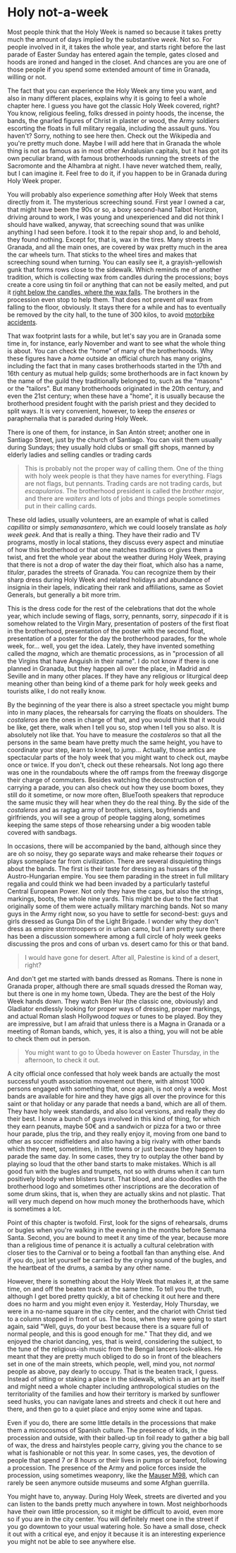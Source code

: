 # Holy not-a-week

Most people think that the Holy Week is named so because it takes
pretty much the amount of days implied by the substantive *week*. Not
so. For people involved in it, it takes the whole year, and starts
right before the last parade of Easter Sunday has entered again the
temple, gates closed and hoods are ironed and hanged in the
closet. And chances are you are one of those people if you spend some
extended amount of time in Granada, willing or not. 

The fact that you can experience the Holy Week any time you want, and
also in many different places, explains why it is going to feel a
whole chapter here. I guess you have got the classic Holy Week
covered, right? You know, religious feeling, folks dressed in pointy
hoods, the incense, the bands, the gnarled figures of Christ in
plaster or wood, the Army soldiers escorting the floats in full
military regalia, including the assault guns. You haven't? Sorry,
nothing to see here then. Check out the Wikipedia and you're pretty
much done. Maybe I will add here that in Granada the whole thing is
not as famous as in most other Andalusian capitals, but it has got its
own peculiar brand, with famous brotherhoods running the streets of
the Sacromonte and the Alhambra at night. I have never watched them,
really, but I can imagine it. Feel free to do it, if you happen to be
in Granada during Holy Week proper.

You will probably also experience *something* after Holy Week that
stems directly from it. The mysterious screeching sound. First year I
owned a car, that might have been the 90s or so, a boxy second-hand
Talbot Horizon, driving around to work, I was young and unexperienced
and did not think I should have walked, anyway, that screeching sound
that was unlike anything I had seen before. I took it to the repair
shop and, lo and behold, they found nothing. Except for, that is, wax
in the tires. Many streets in Granada, and all the main ones, are
covered by wax pretty much in the area the car wheels turn. That
sticks to the wheel tires and makes that screeching sound when
turning. You can easily see it, a grayish-yellowish gunk that forms
rows close to the sidewalk. Which reminds me of another tradition,
which is collecting wax from candles during the processions; boys
create a core using tin foil or anything that can not be easily
melted, and put it
[right below the candles, where the wax falls](https://www.flickr.com/photos/guervos/3991990775/in/photolist-75KZMa-4zbnw7). The
brothers in the procession even stop to help them. That does not
prevent *all* wax from falling to the floor, obviously. It stays there
for a while and has to eventually be removed by the city hall, to the
tune of 300 kilos, to avoid
[motorbike accidents](http://www.granadadigital.es/atencion-motorista-cera-en-la-calzada/). 

That wax footprint lasts for a while, but let's say you are in Granada
some time in, for instance, early
November and want to see what the whole thing is about. You can check
the "home" of many of the brotherhoods. Why these figures have a
*home* outside an official church has many origins, including the fact
that in many cases brotherhoods started in the 17th and 16th century
as mutual help guilds; some brotherhoods are in fact known by the name
of the guild they traditionally belonged to, such as the "masons" or
the "tailors". But many brotherhoods originated in the 20th century,
and even the 21st century; when these have a "home", it is usually
because the brotherhood president fought with the parish priest and
they decided to split ways. It is very convenient, however, to keep
the *enseres* or paraphernalia that is paraded during Holy Week. 

There is one of them, for instance, in San Antón street; another one
in Santiago Street, just by the church of Santiago. You can visit them
usually during Sundays; they usually hold clubs or small gift shops,
manned by elderly ladies and selling candles or trading cards 

>This is probably not the proper way of calling them. One of the thing
>with holy week people is that they have names for everything. Flags
>are not flags, but pennants. Trading cards are not trading cards,
>but *escapularios*. The brotherhood president is called the *brother
>major*, and there are *waiters* and lots of jobs and things people
>sometimes put in their calling cards. 

These old ladies, usually volunteers, are an example of what is called
*capillita* or simply *semanasantero*, which we could loosely
translate as *holy week geek*. And that is really a thing. They have
their radio and TV programs, mostly in local stations, they discuss
every aspect and minutiae of how this brotherhood or that one matches
traditions or gives them a twist, and fret the whole year about the
weather during Holy Week, praying that there is not a drop of water
the day their float, which also has a name, *titular*, parades the
streets of Granada. You can recognize them by their sharp dress during
Holy Week and related holidays and abundance of insignia in their
lapels, indicating their rank and affiliations, same as Soviet
Generals, but generally a bit more trim. 

This is the dress code for the rest of the celebrations that dot the
whole year, which include sewing of flags, sorry, pennants, sorry,
*sinpecado* if it is somehow related to the Virgin Mary, presentation
of posters of the first float in the brotherhood, presentation of the
poster with the second float, presentation of a poster for the day the
brotherhood parades, for the whole week, for... well, you get the
idea. Lately, they have invented something called the *magna*, which
are thematic processions, as in "procession of all the Virgins that
have Anguish in their name". I do not know if there is one planned in
Granada, but they happen all over the place, in Madrid and Seville and
in many other places. If they have any religious or liturgical deep meaning
other than being kind of a theme park for holy week geeks and tourists
alike, I do not really know. 

By the beginning of the year there is also a street spectacle you
might bump into in many places, the rehearsals for carrying the floats
on shoulders. The *costaleros* are the ones in charge of that, and you
would think that it would be like, get there, walk when I tell you so,
stop when I tell you so also. It is absolutely not like that. You have
to measure the *costaleros* so that all the persons in the same beam
have pretty much the same height, you have to coordinate your step,
learn to kneel, to jump... Actually, those antics are spectacular
parts of the holy week that you might want to check out, maybe once or
twice. If you don't, check out these rehearsals. Not long ago there
was one in the roundabouts where the off ramps from the freeway
disgorge their charge of commuters. Besides watching the
deconstruction of carrying a parade, you can also check out how they
use boom boxes, they still do it sometime, or now more often,
BlueTooth speakers that reproduce the same music they will hear when
they do the real thing. By the side of the *costaleros* and as ragtag
army of brothers, sisters, boyfriends and girlfriends, you will see a
group of people tagging along, sometimes keeping the same steps of
those rehearsing under a big wooden table covered with sandbags.

In occasions, there will be accompanied by the band, although since
they are oh so noisy, they go separate ways and make rehearse their
*toques* or plays someplace far from civilization. There are several
disquieting things about the bands. The first is their taste for
dressing as hussars of the Austro-Hungarian empire. You see them
parading in the street in full military regalia and could think we had
been invaded by a particularly tasteful Central European Power. Not
only they have the caps, but also the strings, markings, boots, the
whole nine yards. This might be due to the fact that originally some
of them were actually military marching bands. Not so many guys in the
Army right now, so you have to settle for second-best: guys and girls dressed as
Gunga Din of the Light Brigade. I wonder why they don't dress as
empire stormtroopers or in urban camo, but I am pretty sure there has
been a discussion somewhere among a full circle of holy week geeks
discussing the pros and cons of urban vs. desert camo for this or that
band.

>I would have gone for desert. After all, Palestine is kind of a
>desert, right?

And don't get me started with bands dressed as Romans. There is none
in Granada proper, although there are small squads dressed the Roman
way, but there is one in my home town, Úbeda. They are
the best of the Holy Week hands down. They watch Ben Hur (the classic
one, obviously) and Gladiator endlessly looking for proper ways of
dressing, proper markings, and actual Roman slash Hollywood *toques*
or tunes to be played. Boy they are impressive, but I am afraid that
unless there is a Magna in Granada or a meeting of Roman bands, which,
yes, it is also a thing, you will not be able to check them out in
person. 

>You might want to go to Úbeda however on Easter Thursday, in the
>afternoon, to check it out.

A city official once confessed that holy week bands are actually the
most successful youth association  movement out there, with
almost 1000 persons engaged with something that, once again, is not
only a week. Most bands are available for hire and they have gigs all
over the province for this saint or that holiday or any parade that
needs a band, which are all of them. They have holy week standards,
and also local versions, and really they do their best. I know a bunch
of guys involved in this kind of thing, for which they earn peanuts,
maybe 50€ and a sandwich or pizza for a two or three hour parade, plus
the trip, and they really enjoy it, moving from one band to other as
soccer midfielders and also having a big rivalry with other bands
which they meet, sometimes, in little towns or just because they
happen to parade the same day. In some cases, they try to outplay the
other band by playing so loud that the other band starts to make
mistakes. Which is all good fun with the bugles and trumpets, not so with
drums when it can turn positively bloody when blisters burst. That blood,
and also doodles with the brotherhood logo and sometimes other
inscriptions are the decoration of some drum skins, that is, when they
are actually skins and not plastic. That will very much depend on how
much money the brotherhoods have, which is sometimes a lot.

Point of this chapter is twofold. First, look for the signs of
rehearsals, drums or bugles when you're walking in the evening in the
months before Semana Santa. Second, you are bound to meet it any time
of the year, because more than a religious time of penance it is
actually a cultural celebration with closer ties to the Carnival or to
being a football fan than anything else. And if you do, just let
yourself be carried by the crying sound of the bugles, and the
heartbeat of the drums, a samba by any other name. 

However, there is something about the Holy Week that makes it, at the
same time, on and off the beaten track at the same time. To tell you
the truth, although I get bored pretty quickly, a bit of checking it
out here and there does no harm and you might even enjoy
it. Yesterday, Holy Thursday, we were in a no-name square in the city
center, and the chariot with Christ tied to a column stopped in front
of us. The boss, when they were going to start again, said "Well,
guys, do your best because there is a square full of normal people,
and this is good enough for me." That they did, and we enjoyed the
chariot dancing, yes, that is weird, considering the subject, to the
tune of the religious-ish music from the Bengal lancers
look-alikes. He meant that they are pretty much obliged to do so in
front of the bleachers set in one of the main streets, which people,
well, mind you, not *normal* people as above, 
pay dearly to occupy. That is the beaten track, I guess. Instead of
sitting or staking a place in the sidewalk, which is an art by itself
and might need a whole chapter including anthropological studies on the
territoriality of the families and how their territory is marked by
sunflower seed husks, you can navigate lanes and streets and check it
out here and there, and then go to a quiet place and enjoy some wine
and tapas. 

Even if you do, there are some little details in the processions that
make them a microcosmos of Spanish culture. The presence of kids, in
the procession and outside, with their balled-up tin foil ready to
gather a big ball of wax, the dress and hairstyles people carry,
giving you the chance to se what is fashionable or not this year. In
some cases, yes, the devotion of people that spend 7 or 8 hours or
their lives in pumps or barefoot, following a procession. The presence
of the Army and police forces inside the procession, using sometimes
weaponry, like
the [Mauser M98](https://en.wikipedia.org/wiki/Gewehr_98), which can
rarely be seen anymore outside museums and some Afghan guerrilla. 

You might have to, anyway. During Holy Week, streets are diverted and
you can listen to the bands pretty much anywhere in town. Most
neighborhoods have their own little procession, so it might be
difficult to avoid, even more so if you are in the city center. You
will definitely meet one in the street if you go downtown to your
usual watering hole. So have a small dose, check it out with a
critical eye, and enjoy it because it is an interesting experience you
might not be able to see anywhere else. 
